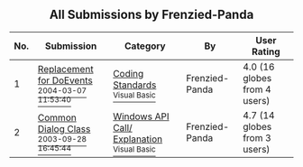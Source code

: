 ﻿<div align="center">

## All Submissions by Frenzied\-Panda

</div>

No.  | Submission | Category | By   | User Rating
---- | ---------- | -------- | ---- | -----------
1 | [Replacement for DoEvents<br /><sup>2004-03-07 11:53:40</sup>](https://github.com/Planet-Source-Code/frenzied-panda-replacement-for-doevents__1-52200) | [Coding Standards<br /><sup>Visual Basic</sup>](../ByCategory/coding-standards__1-43.md) | Frenzied\-Panda | 4.0 (16 globes from 4 users)
2 | [Common Dialog Class<br /><sup>2003-09-28 16:45:44</sup>](https://github.com/Planet-Source-Code/frenzied-panda-common-dialog-class__1-48854) | [Windows API Call/ Explanation<br /><sup>Visual Basic</sup>](../ByCategory/windows-api-call-explanation__1-39.md) | Frenzied\-Panda | 4.7 (14 globes from 3 users)
